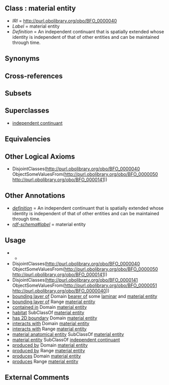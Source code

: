 
## Class : material entity

 * *IRI* = http://purl.obolibrary.org/obo/BFO_0000040
 * *Label* = material entity
 * *Definition* = An independent continuant that is spatially extended whose identity is independent of that of other entities and can be maintained through time.

## Synonyms


## Cross-references


## Subsets


## Superclasses

 * [independent continuant](../../BFO/04/BFO_0000004.md)

## Equivalencies


## Other Logical Axioms

 * DisjointClasses(<http://purl.obolibrary.org/obo/BFO_0000040> ObjectSomeValuesFrom(<http://purl.obolibrary.org/obo/BFO_0000050> <http://purl.obolibrary.org/obo/BFO_0000141>))

## Other Annotations

 * *[definition](../../IAO/15/IAO_0000115.md)* = An independent continuant that is spatially extended whose identity is independent of that of other entities and can be maintained through time.
 * *[rdf-schema#label](../../el/rdf-schema#label.md)* = material entity

## Usage

 * -
 * DisjointClasses(<http://purl.obolibrary.org/obo/BFO_0000040> ObjectSomeValuesFrom(<http://purl.obolibrary.org/obo/BFO_0000050> <http://purl.obolibrary.org/obo/BFO_0000141>))
 * DisjointClasses(<http://purl.obolibrary.org/obo/BFO_0000141> ObjectSomeValuesFrom(<http://purl.obolibrary.org/obo/BFO_0000051> <http://purl.obolibrary.org/obo/BFO_0000040>))
 * [bounding layer of](../../RO/07/RO_0002007.md) Domain [bearer of](../../RO/53/RO_0000053.md) some [laminar](../../PATO/24/PATO_0002124.md) and [material entity](../../BFO/40/BFO_0000040.md)
 * [bounding layer of](../../RO/07/RO_0002007.md) Range [material entity](../../BFO/40/BFO_0000040.md)
 * [contained in](../../RO/18/RO_0001018.md) Domain [material entity](../../BFO/40/BFO_0000040.md)
 * [habitat](../../ENVO/36/ENVO_0002036.md) SubClassOf [material entity](../../BFO/40/BFO_0000040.md)
 * [has 2D boundary](../../RO/02/RO_0002002.md) Domain [material entity](../../BFO/40/BFO_0000040.md)
 * [interacts with](../../RO/34/RO_0002434.md) Domain [material entity](../../BFO/40/BFO_0000040.md)
 * [interacts with](../../RO/34/RO_0002434.md) Range [material entity](../../BFO/40/BFO_0000040.md)
 * [material anatomical entity](../../CARO/06/CARO_0000006.md) SubClassOf [material entity](../../BFO/40/BFO_0000040.md)
 * [material entity](../../BFO/40/BFO_0000040.md) SubClassOf [independent continuant](../../BFO/04/BFO_0000004.md)
 * [produced by](../../RO/01/RO_0003001.md) Domain [material entity](../../BFO/40/BFO_0000040.md)
 * [produced by](../../RO/01/RO_0003001.md) Range [material entity](../../BFO/40/BFO_0000040.md)
 * [produces](../../RO/00/RO_0003000.md) Domain [material entity](../../BFO/40/BFO_0000040.md)
 * [produces](../../RO/00/RO_0003000.md) Range [material entity](../../BFO/40/BFO_0000040.md)

## External Comments

